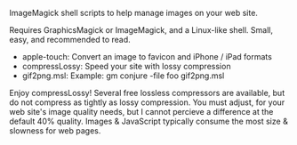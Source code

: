 ImageMagick shell scripts to help manage images on your web site.

Requires GraphicsMagick or ImageMagick, and a Linux-like shell. Small, easy,
and recommended to read.

* apple-touch: 	 Convert an image to favicon and iPhone / iPad formats
* compressLossy: Speed your site with lossy compression
* gif2png.msl: 	 Example: gm conjure -file foo gif2png.msl

Enjoy compressLossy! Several free lossless compressors are available, but do
not compress as tightly as lossy compression. You must adjust, for your web
site's image quality needs, but I cannot percieve a difference at the default
40% quality. Images & JavaScript typically consume the most size & slowness
for web pages.
